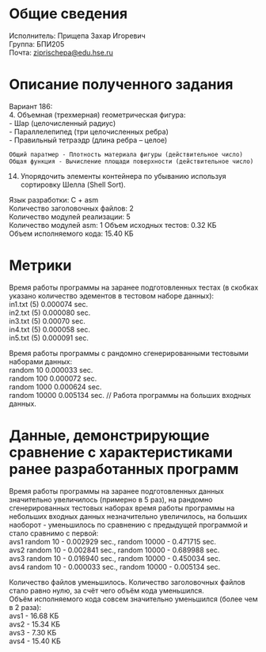 # Общие сведения
Исполнитель: Прищепа Захар Игоревич  
Группа: БПИ205  
Почта: ziprischepa@edu.hse.ru  
  
# Описание полученного задания  
Вариант 186:  
  4. Объемная (трехмерная) геометрическая фигура:  
    - Шар (целочисленный радиус)  
    - Параллелепипед (три целочисленных ребра)  
    - Правильный тетраэдр (длина ребра – целое)  

    Общий паратмер - Плотность материала фигуры (действительное число)  
    Общая функция - Вычисление площади поверхности (действительное число)  

  14. Упорядочить элементы контейнера по убыванию используя сортировку Шелла (Shell Sort).  
  
  Язык разработки: С + asm  
  Количество заголовочных файлов: 2  
  Количество модулей реализации: 5  
  Количество модулей asm: 1
  Объем исходных тестов: 0.32 КБ  
  Объем исполняемого кода: 15.40 КБ  
  
# Метрики  
Время работы программы на заранее подготовленных тестах (в скобках указано количество эдементов в тестовом наборе данных):  
in1.txt (5)     0.000074 sec.  
in2.txt (5)    0.000080 sec.  
in3.txt (5)    0.00070 sec.  
in4.txt (5)    0.000058 sec.  
in5.txt (5)    0.000091 sec.  
  
Время работы программы с рандомно сгенерированными тестовыми наборами данных:  
random 10       0.000033 sec.  
random 100      0.000072 sec.  
random 1000     0.000624 sec.  
random 10000    0.005134 sec. // Работа программы на больших входных данных.  
  
# Данные, демонстрирующие сравнение с характеристиками ранее разработанных программ  
Время работы программы на заранее подготовленных данных значительно увеличилось (примерно в 5 раз), на рандомно сгенерированных тестовых наборах время работы программы на небольших входных данных незначительно увеличилось, на больших наоборот - уменьшилось по сравнению с предыдущей программой и стало сравнимо с первой:  
avs1 random 10 - 0.002929 sec., random 10000 - 0.471715 sec.  
avs2 random 10 - 0.002841 sec., random 10000 - 0.689988 sec.  
avs3 random 10 - 0.016940 sec., random 10000 - 0.450034 sec.  
avs4 random 10 - 0.000033 sec., random 10000 - 0.005134 sec.  

  
Количество файлов уменьшилось.
Количество заголовочных файлов стало равно нулю, за счёт чего объём кода уменьшился.  
Объём исполняемого кода совсем значительно уменьшился (более чем в 2 раза):  
  avs1 - 16.68 КБ  
  avs2 - 15.34 КБ  
  avs3 - 7.30 КБ  
  avs4 - 15.40 КБ 
